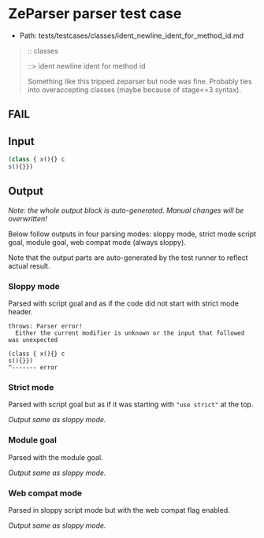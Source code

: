 # ZeParser parser test case

- Path: tests/testcases/classes/ident_newline_ident_for_method_id.md

> :: classes
>
> ::> ident newline ident for method id
>
> Something like this tripped zeparser but node was fine. Probably ties into overaccepting classes (maybe because of stage<=3 syntax).

## FAIL

## Input

`````js
(class { x(){} c
s(){}})
`````

## Output

_Note: the whole output block is auto-generated. Manual changes will be overwritten!_

Below follow outputs in four parsing modes: sloppy mode, strict mode script goal, module goal, web compat mode (always sloppy).

Note that the output parts are auto-generated by the test runner to reflect actual result.

### Sloppy mode

Parsed with script goal and as if the code did not start with strict mode header.

`````
throws: Parser error!
  Either the current modifier is unknown or the input that followed was unexpected

(class { x(){} c
s(){}})
^------- error
`````

### Strict mode

Parsed with script goal but as if it was starting with `"use strict"` at the top.

_Output same as sloppy mode._

### Module goal

Parsed with the module goal.

_Output same as sloppy mode._

### Web compat mode

Parsed in sloppy script mode but with the web compat flag enabled.

_Output same as sloppy mode._
